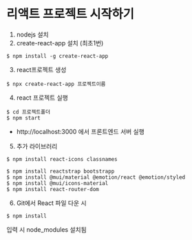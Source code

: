 # 리액트 프로젝트 시작하기

1. nodejs 설치
2. create-react-app 설치 (최초1번)
```
$ npm install -g create-react-app
```

3. react프로젝트 생성
```
$ npx create-react-app 프로젝트이름
```

4. react 프로젝트 실행
```
$ cd 프로젝트폴더
$ npm start
```
- http://localhost:3000 에서 프론트엔드 서버 실행

5. 추가 라이브러리
```
$ npm install react-icons classnames

$ npm install reactstrap bootstrapp
$ npm install @mui/material @emotion/react @emotion/styled
$ npm install @mui/icons-material
$ npm install react-router-dom
```

6. Git에서 React 파일 다운 시
```
$ npm install
```
입력 시 node_modules 설치됨